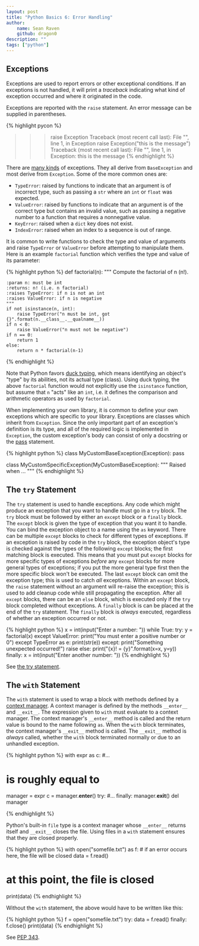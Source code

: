 ```yaml
---
layout: post
title: "Python Basics 6: Error Handling"
author:
    name: Sean Raven
    github: dragon0
description: ""
tags: ["python"]
---
```


## Exceptions

Exceptions are used to report errors or other exceptional conditions.
If an exceptions is not handled, it will print a *traceback* indicating what
kind of exception occurred and where it originated in the code.

Exceptions are reported with the `raise` statement.
An error message can be supplied in parentheses.

{% highlight pycon %}
>>> raise Exception
Traceback (most recent call last):
  File "<stdin>", line 1, in <module>
Exception
>>> raise Exception("this is the message")
Traceback (most recent call last):
  File "<stdin>", line 1, in <module>
Exception: this is the message
{% endhighlight %}

There are [many kinds](https://docs.python.org/3/library/exceptions.html)
of exceptions.
They all derive from `BaseException` and most derive from `Exception`.
Some of the more common ones are:

- `TypeError`: raised by functions to indicate that an argument is of incorrect
  type, such as passing a `str` where an `int` or `float` was expected.
- `ValueError`: raised by functions to indicate that an argument is of the
  correct type but contains an invalid value, such as passing a negative
  number to a function that requires a nonnegative value.
- `KeyError`: raised when a `dict` key does not exist.
- `IndexError`: raised when an index to a sequence is out of range.


It is common to write functions to check the type and value of arguments and
raise `TypeError` or `ValueError` before attempting to manipulate them.
Here is an example `factorial` function which verifies the type and value of its
parameter:

{% highlight python %}
def factorial(n):
    """
    Compute the factorial of n (n!).

    :param n: must be int
    :returns: n! (i.e. n factorial)
    :raises TypeError: if n is not an int
    :raises ValueError: if n is negative
    """
    if not isinstance(n, int):
        raise TypeError("n must be int, got {}".format(n.__class__.__qualname__))
    if n < 0:
        raise ValueError("n must not be negative")
    if n == 0:
        return 1
    else:
        return n * factorial(n-1)
{% endhighlight %}

Note that Python favors
[duck typing](https://en.wikipedia.org/wiki/Duck_typing), which means
identifying an object's "type" by its abilities, not its actual type (class).
Using duck typing, the above `factorial` function would not explicitly use the
`isinstance` function, but assume that `n` "acts" like an `int`, i.e. it defines
the comparison and arithmetic operators as used by `factorial`.

When implementing your own library, it is common to define your own exceptions
which are specific to your library.
Exceptions are classes which inherit from `Exception`.
Since the only important part of an exception's definition is its type, and all
of the required logic is implemented in `Exception`, the custom exception's body
can consist of only a docstring or the
[pass](https://docs.python.org/3/reference/simple_stmts.html#the-pass-statement)
statement.

{% highlight python %}
class MyCustomBaseException(Exception):
    pass

class MyCustomSpecificException(MyCustomBaseException):
    """
    Raised when ...
    """
{% endhighlight %}

## The `try` Statement

The `try` statement is used to handle exceptions.
Any code which might produce an exception that you want to handle must go in a
`try` block.
The `try` block must be followed by either an `except` block or a `finally`
block.
The `except` block is given the type of exception that you want it to handle.
You can bind the exception object to a name using the `as` keyword.
There can be multiple `except` blocks to check for different types of exceptions.
If an exception is raised by code in the `try` block, the exception object's
type is checked against the types of the following `except` blocks; the first
matching block is executed.
This means that you must put `except` blocks for more specific types of
exceptions *before* any `except` blocks for more general types of exceptions;
if you put the more general type first then the more specific block won't be
executed.
The last `except` block can omit the exception type; this is used to catch *all*
exceptions.
Within an `except` block, the `raise` statement without an argument will
re-raise the exception; this is used to add cleanup code while still propagating
the exception.
After all `except` blocks, there can be an `else` block, which is executed only
if the `try` block completed without exceptions.
A `finally` block is can be placed at the end of the `try` statement.
The `finally` block is *always* executed, regardless of whether an exception
occurred or not.

{% highlight python %}
x = int(input("Enter a number: "))
while True:
    try:
        y = factorial(x)
    except ValueError:
        print("You must enter a positive number or 0")
    except TypeError as e:
        print(str(e))
    except:
        print("Something unexpected occurred!")
        raise
    else:
        print("{x}! = {y}".format(x=x, y=y))
    finally:
        x = int(input("Enter another number: "))
{% endhighlight %}

See [the try statement](https://docs.python.org/3/reference/compound_stmts.html#the-try-statement).

## The `with` Statement

The `with` statement is used to wrap a block with methods defined by a
[context manager](https://docs.python.org/3/reference/datamodel.html#context-managers).
A context manager is defined by the methods `__enter__` and `__exit__`.
The expression given to `with` must evaluate to a context manager.
The context manager's `__enter__` method is called and the return value is bound
to the name following `as`.
When the `with` block terminates, the context manager's `__exit__` method is
called.
The `__exit__` method is *always* called, whether the `with` block terminated
normally or due to an unhandled exception.

{% highlight python %}
with expr as c:
    #...

# is roughly equal to 

manager = expr
c = manager.__enter__()
try:
    #...
finally:
    manager.__exit__()
    del manager

{% endhighlight %}

Python's built-in `file` type is a context manager whose `__enter__` returns
itself and `__exit__` closes the file.
Using files in a `with` statement ensures that they are closed properly.

{% highlight python %}
with open("somefile.txt") as f:
    # if an error occurs here, the file will be closed
    data = f.read()

# at this point, the file is closed
print(data)
{% endhighlight %}

Without the `with` statement, the above would have to be written like this:

{% highlight python %}
f = open("somefile.txt")
try:
    data = f.read()
finally:
    f.close()
print(data)
{% endhighlight %}

See [PEP 343](https://www.python.org/dev/peps/pep-0343/).

